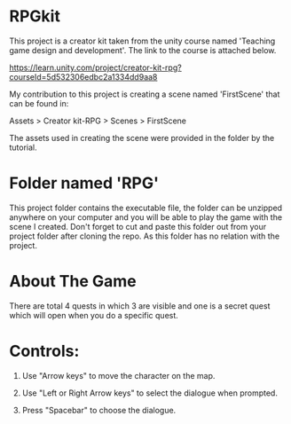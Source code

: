 # RPGkit

This project is a creator kit taken from the unity course named 'Teaching game design and development'. The link to the course is attached below.

https://learn.unity.com/project/creator-kit-rpg?courseId=5d532306edbc2a1334dd9aa8

My contribution to this project is creating a scene named 'FirstScene' that can be found in:

Assets > Creator kit-RPG > Scenes > FirstScene

The assets used in creating the scene were provided in the folder by the tutorial.

# Folder named 'RPG'
This project folder contains the executable file, the folder can be unzipped anywhere on your computer and you will be able to play the game with the scene I created.
Don't forget to cut and paste this folder out from your project folder after cloning the repo. As this folder has no relation with the project.

# About The Game
There are total 4 quests in which 3 are visible and one is a secret quest which will open when you do a specific quest.


# Controls:

1.  Use "Arrow keys" to move the character on the map.

2.  Use "Left or Right Arrow keys" to select the dialogue when prompted.

3.  Press "Spacebar" to choose the dialogue.
